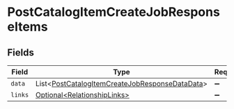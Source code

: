# PostCatalogItemCreateJobResponseItems


## Fields

| Field                                                                                                                  | Type                                                                                                                   | Required                                                                                                               | Description                                                                                                            |
| ---------------------------------------------------------------------------------------------------------------------- | ---------------------------------------------------------------------------------------------------------------------- | ---------------------------------------------------------------------------------------------------------------------- | ---------------------------------------------------------------------------------------------------------------------- |
| `data`                                                                                                                 | List\<[PostCatalogItemCreateJobResponseDataData](../../models/components/PostCatalogItemCreateJobResponseDataData.md)> | :heavy_minus_sign:                                                                                                     | N/A                                                                                                                    |
| `links`                                                                                                                | [Optional\<RelationshipLinks>](../../models/components/RelationshipLinks.md)                                           | :heavy_minus_sign:                                                                                                     | N/A                                                                                                                    |